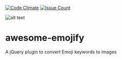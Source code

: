[![Code Climate](https://codeclimate.com/github/MateuszM/awesome-emojify/badges/gpa.svg)](https://codeclimate.com/github/MateuszM/awesome-emojify) [![Issue Count](https://codeclimate.com/github/MateuszM/awesome-emojify/badges/issue_count.svg)](https://codeclimate.com/github/MateuszM/awesome-emojify)

![alt text](https://raw.githubusercontent.com/MateuszM/awesome-emojify/master/emoji.png "Screen")

# awesome-emojify
A jQuery plugin to convert Emoji keywords to images
